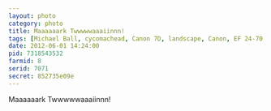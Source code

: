 ```yaml
---
layout: photo
category: photo
title: Maaaaaark Twwwwwaaaiinnn!
tags: [Michael Ball, cycomachead, Canon 7D, landscape, Canon, EF 24-70 f2.8L, Mark Twain, rivers of america, blue hour, Disneyland, Disney, DLR, Big Thunder Mountain, boat, water, night, HDR, HDRI, Disneyland Resort, Disneyland, Anaheim, CA]
date: 2012-06-01 14:24:00
pid: 7318543532
farmid: 8
serid: 7071
secret: 852735e09e
---
```


Maaaaaark Twwwwwaaaiinnn!
